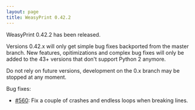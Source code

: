 ```yaml
---
layout: page
title: WeasyPrint 0.42.2
---
```


WeasyPrint 0.42.2 has been released.

Versions 0.42.x will only get simple bug fixes backported from the master
branch. New features, opitimizations and complex bug fixes will only be added
to the 43+ versions that don't support Python 2 anymore.

Do not rely on future versions, development on the 0.x branch may be stopped at
any moment.

Bug fixes:

* [#560](https://github.com/Kozea/WeasyPrint/issues/560):
  Fix a couple of crashes and endless loops when breaking lines.
